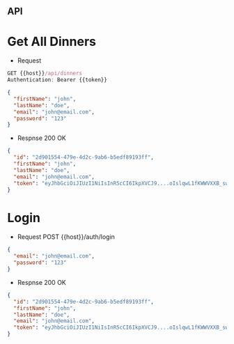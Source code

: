 ## API

# Get All Dinners
- Request
``` js
GET {{host}}/api/dinners
Authentication: Bearer {{token}}
```

``` json
{
  "firstName": "john",
  "lastName": "doe",
  "email": "john@email.com",
  "password": "123"
}
```

- Respnse
200 OK
``` json
{
  "id": "2d901554-479e-4d2c-9ab6-b5edf89193ff",
  "firstName": "john",
  "lastName": "doe",
  "email": "john@email.com",
  "token": "eyJhbGciOiJIUzI1NiIsInR5cCI6IkpXVCJ9....oIslqwL1fKWWVXXB_sw46QQ"
}
```

# Login
- Request
POST {{host}}/auth/login
``` json
{
  "email": "john@email.com",
  "password": "123"
}
```

- Respnse
200 OK
``` json
{
  "id": "2d901554-479e-4d2c-9ab6-b5edf89193ff",
  "firstName": "john",
  "lastName": "doe",
  "email": "john@email.com",
  "token": "eyJhbGciOiJIUzI1NiIsInR5cCI6IkpXVCJ9....oIslqwL1fKWWVXXB_sw46QQ"
}
```